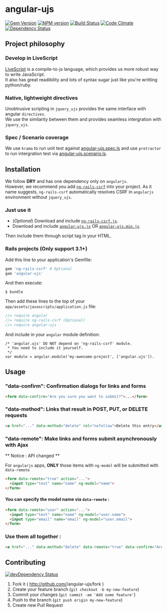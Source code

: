 # angular-ujs

[![Gem Version](https://badge.fury.io/rb/angular-ujs.png)](http://badge.fury.io/rb/angular-ujs) [![NPM version](https://badge.fury.io/js/angular-ujs.png)](http://badge.fury.io/js/angular-ujs) [![Build Status](https://secure.travis-ci.org/tomchentw/angular-ujs.png)](http://travis-ci.org/tomchentw/angular-ujs) [![Code Climate](https://codeclimate.com/github/tomchentw/angular-ujs.png)](https://codeclimate.com/github/tomchentw/angular-ujs)  [![Dependency Status](https://gemnasium.com/tomchentw/angular-ujs.png)](https://gemnasium.com/tomchentw/angular-ujs)


## Project philosophy

### Develop in LiveScript
[LiveScript](http://livescript.net/) is a compile-to-js language, which provides us more robust way to write JavaScript.  
It also has great readibility and lots of syntax sugar just like you're writting python/ruby.

### Native, lightweight directives
Unobtrusive scripting in `jquery_ujs` provides the same interface with angular `directives`.  
We use the similarity between them and provides seamless intergration with `jquery_ujs`.  

### Spec / Scenario coverage
We use `krama` to run unit test against [angular-ujs.spec.ls](https://github.com/tomchentw/angular-ujs/blob/master/src/angular-ujs.spec.ls) and use `protractor` to run intergration test via [angular-ujs.scenario.ls](https://github.com/tomchentw/angular-ujs/blob/master/src/angular-ujs.scenario.ls).


## Installation

We follow **DRY** and has one dependency only on `angularjs`.  
However, we recommend you add [`ng-rails-csrf`](https://github.com/xrd/ng-rails-csrf/) into your project. As it name suggests, `ng-rails-csrf` automatically resolves CSRF in `angularjs` environment without `jquery_ujs`.

### Just use it

* (_Optional_) Download and include [`ng-rails-csrf.js`](https://github.com/xrd/ng-rails-csrf/blob/master/vendor/assets/javascripts/ng-rails-csrf.js).
* Download and include [`angular-ujs.js`](https://github.com/tomchentw/angular-ujs/blob/master/angular-ujs.js) OR [`angular-ujs.min.js`](https://github.com/tomchentw/angular-ujs/blob/master/angular-ujs.min.js).  

Then include them through script tag in your HTML.

### **Rails** projects (Only support 3.1+)
Add this line to your application's Gemfile:
```ruby
gem 'ng-rails-csrf' # Optional
gem 'angular-ujs'
```

And then execute:

    $ bundle

Then add these lines to the top of your `app/assets/javascripts/application.js` file:

```javascript
//= require angular
//= require ng-rails-csrf (Optional)
//= require angular-ujs
```

And include in your `angular` module definition:
    
    /* 'angular.ujs' DO NOT depend on 'ng-rails-csrf' module.
     * You need to include it yourself.
     */    
    var module = angular.module('my-awesome-project', ['angular.ujs']).



## Usage

### "data-confirm": Confirmation dialogs for links and forms

```html
<form data-confirm="Are you sure you want to submit?">...</form>
```

### "data-method": Links that result in POST, PUT, or DELETE requests

```html
<a href="..." data-method="delete" rel="nofollow">Delete this entry</a>
```

### "data-remote": Make links and forms submit asynchronously with Ajax
** Notice : API changed **

For `angularjs` apps, **ONLY** those items with `ng-model` will be submitted with `data-remote`

```html
<form data-remote="true" action="...">
  <input type="text" name="name" ng-model="name">
</form>
```

#### You can specify the model name via `data-remote` :
```html
<form data-remote="user" action="...">
  <input type="text" name="name" ng-model="user.name">
  <input type="email" name="email" ng-model="user.email">
</form>
```

### Use them all together :

```html
<a href="..." data-method="delete" data-remote="true" data-confirm="Are you sure you want to delete?" rel="nofollow">Delete this entry</a>
```


## Contributing

[![devDependency Status](https://david-dm.org/tomchentw/angular-ujs/dev-status.png?branch=master)](https://david-dm.org/tomchentw/angular-ujs#info=devDependencies)

1. Fork it ( http://github.com/<my-github-username>/angular-ujs/fork )
2. Create your feature branch (`git checkout -b my-new-feature`)
3. Commit your changes (`git commit -am 'Add some feature'`)
4. Push to the branch (`git push origin my-new-feature`)
5. Create new Pull Request
